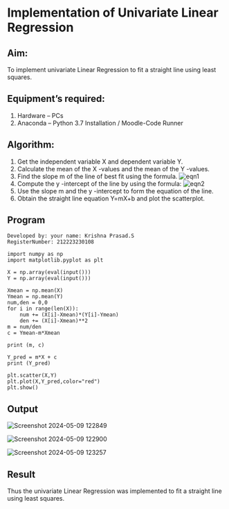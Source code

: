 # Implementation of Univariate Linear Regression
## Aim:
To implement univariate Linear Regression to fit a straight line using least squares.
## Equipment’s required:
1.	Hardware – PCs
2.	Anaconda – Python 3.7 Installation / Moodle-Code Runner
## Algorithm:
1.	Get the independent variable X and dependent variable Y.
2.	Calculate the mean of the X -values and the mean of the Y -values.
3.	Find the slope m of the line of best fit using the formula.
 ![eqn1](./eq1.jpg)
4.	Compute the y -intercept of the line by using the formula:
![eqn2](./eq2.jpg)  
5.	Use the slope m and the y -intercept to form the equation of the line.
6.	Obtain the straight line equation Y=mX+b and plot the scatterplot.
## Program
```
Developed by: your name: Krishna Prasad.S
RegisterNumber: 212223230108

import numpy as np
import matplotlib.pyplot as plt

X = np.array(eval(input()))
Y = np.array(eval(input()))

Xmean = np.mean(X)
Ymean = np.mean(Y)
num,den = 0,0
for i in range(len(X)):
    num += (X[i]-Xmean)*(Y[i]-Ymean)
    den += (X[i]-Xmean)**2
m = num/den
c = Ymean-m*Xmean
    
print (m, c)

Y_pred = m*X + c
print (Y_pred)

plt.scatter(X,Y)
plt.plot(X,Y_pred,color="red")
plt.show()
```
## Output
![Screenshot 2024-05-09 122849](https://github.com/KrishnaPrasad148/Univariate-Linear-Regression/assets/147332763/3b793bcd-0c9f-4e2d-88c7-7002962639d5)

![Screenshot 2024-05-09 122900](https://github.com/KrishnaPrasad148/Univariate-Linear-Regression/assets/147332763/8006ec2d-d25e-499b-8cd7-92f3501227f8)

![Screenshot 2024-05-09 123257](https://github.com/KrishnaPrasad148/Univariate-Linear-Regression/assets/147332763/063b9d85-bf70-4026-85f4-96ebccc01517)

## Result
Thus the univariate Linear Regression was implemented to fit a straight line using least squares.
